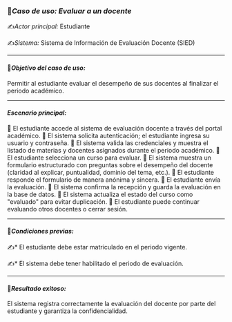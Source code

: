 ### 🎯*Caso de uso: Evaluar a un docente*

✍️*Actor principal:* Estudiante

✍️*Sistema:* Sistema de Información de Evaluación Docente (SIED)

---

#### 🎯*Objetivo del caso de uso:*

Permitir al estudiante evaluar el desempeño de sus docentes al finalizar el periodo académico.

---

#### *Escenario principal:*

📌 El estudiante accede al sistema de evaluación docente a través del portal académico.
📌 El sistema solicita autenticación; el estudiante ingresa su usuario y contraseña.
📌 El sistema valida las credenciales y muestra el listado de materias y docentes asignados durante el periodo académico.
📌 El estudiante selecciona un curso para evaluar.
📌 El sistema muestra un formulario estructurado con preguntas sobre el desempeño del docente (claridad al explicar, puntualidad, dominio del tema, etc.).
📌 El estudiante responde el formulario de manera anónima y sincera.
📌 El estudiante envía la evaluación.
📌 El sistema confirma la recepción y guarda la evaluación en la base de datos.
📌 El sistema actualiza el estado del curso como "evaluado" para evitar duplicación.
📌 El estudiante puede continuar evaluando otros docentes o cerrar sesión.

---

#### 🔧*Condiciones previas:*

✍️* El estudiante debe estar matriculado en el periodo vigente.

✍️* El sistema debe tener habilitado el periodo de evaluación.

---

#### 🔧*Resultado exitoso:*

El sistema registra correctamente la evaluación del docente por parte del estudiante y garantiza la confidencialidad.
